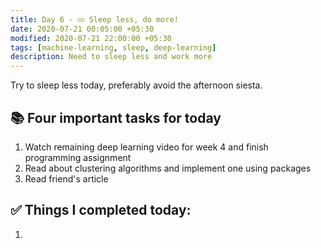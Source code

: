 ```yaml
---
title: Day 6 - 💤 Sleep less, do more!
date: 2020-07-21 00:05:00 +05:30
modified: 2020-07-21 22:00:00 +05:30
tags: [machine-learning, sleep, deep-learning]
description: Need to sleep less and work more
---
```


Try to sleep less today, preferably avoid the afternoon siesta.

## 📚 Four important tasks for today

1. Watch remaining deep learning video for week 4 and finish programming assignment
2. Read about clustering algorithms and implement one using packages
3. Read friend's article

## ✅ Things I completed today:

1. 